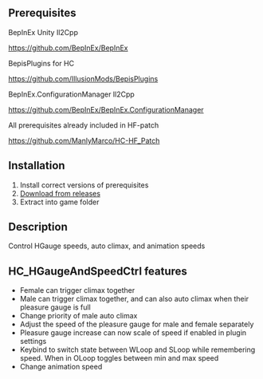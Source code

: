 ## Prerequisites
BepInEx Unity Il2Cpp

https://github.com/BepInEx/BepInEx


BepisPlugins for HC

https://github.com/IllusionMods/BepisPlugins


BepInEx.ConfigurationManager Il2Cpp

https://github.com/BepInEx/BepInEx.ConfigurationManager


All prerequisites already included in HF-patch

https://github.com/ManlyMarco/HC-HF_Patch

## Installation
1. Install correct versions of prerequisites
2. [Download from releases](https://github.com/TonWonton/HC_HGaugeAndSpeedCtrl/releases)
3. Extract into game folder

## Description
Control HGauge speeds, auto climax, and animation speeds

## HC_HGaugeAndSpeedCtrl features
- Female can trigger climax together
- Male can trigger climax together, and can also auto climax when their pleasure gauge is full
- Change priority of male auto climax
- Adjust the speed of the pleasure gauge for male and female separately
- Pleasure gauge increase can now scale of speed if enabled in plugin settings
- Keybind to switch state between WLoop and SLoop while remembering speed. When in OLoop toggles between min and max speed
- Change animation speed
